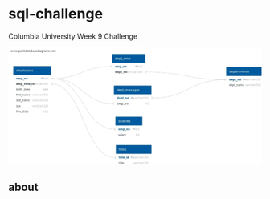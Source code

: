 # sql-challenge
Columbia University Week 9 Challenge


![What is this](EmployeeSQL/data/QuickDBD-export-4.jpg)

## about

